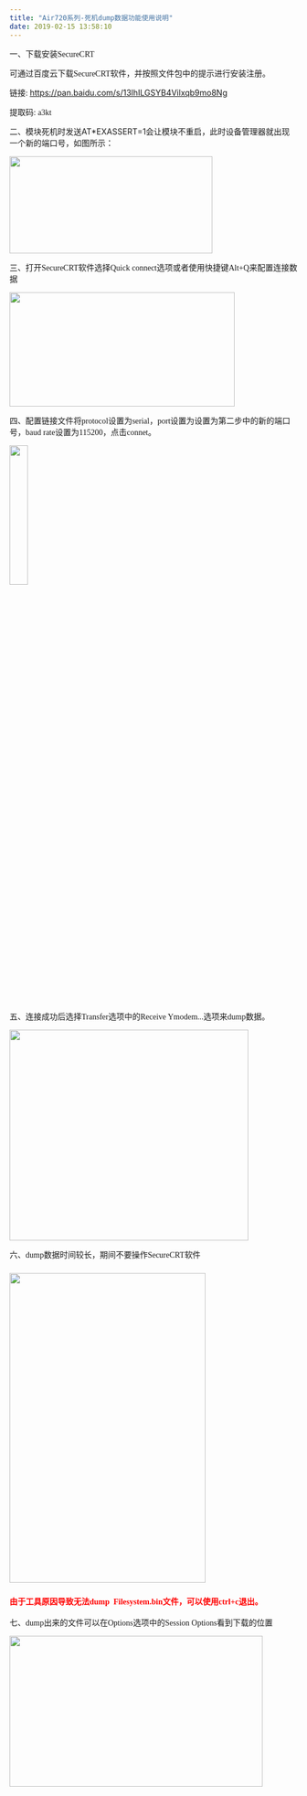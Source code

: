 ```yaml
---
title: "Air720系列-死机dump数据功能使用说明"
date: 2019-02-15 13:58:10
---
```


<p class="MsoNormal"><span style="mso-spacerun:'yes';font-family:宋体;mso-ascii-font-family:Calibri;mso-hansi-font-family:Calibri;mso-bidi-font-family:'Times New Roman';font-size:10.5000pt;mso-font-kerning:1.0000pt;">一、下载安装SecureCRT</span><span style="mso-spacerun:'yes';font-family:宋体;mso-ascii-font-family:Calibri;mso-hansi-font-family:Calibri;mso-bidi-font-family:'Times New Roman';font-size:10.5000pt;mso-font-kerning:1.0000pt;"><o:p></o:p></span></p><p class="MsoNormal"><span style="mso-spacerun:'yes';font-family:宋体;mso-ascii-font-family:Calibri;mso-hansi-font-family:Calibri;mso-bidi-font-family:'Times New Roman';font-size:10.5000pt;mso-font-kerning:1.0000pt;">可通过百度云下载SecureCRT<font face="宋体">软件</font>，并按照文件包中的提示进行安装注册。</span><span style="mso-spacerun:'yes';font-family:宋体;mso-ascii-font-family:Calibri;mso-hansi-font-family:Calibri;mso-bidi-font-family:'Times New Roman';font-size:10.5000pt;mso-font-kerning:1.0000pt;"><o:p></o:p></span></p><p class="MsoNormal"><span style="mso-spacerun:'yes';font-family:宋体;mso-ascii-font-family:Calibri;mso-hansi-font-family:Calibri;mso-bidi-font-family:'Times New Roman';font-size:10.5000pt;mso-font-kerning:1.0000pt;">链接<font face="Calibri">:&nbsp;</font></span><a href="https://pan.baidu.com/s/13lhILGSYB4Vilxqb9mo8Ng" target="_blank">https://pan.baidu.com/s/13lhILGSYB4Vilxqb9mo8Ng</a></p><p class="MsoNormal"><span style="mso-spacerun:'yes';font-family:宋体;mso-ascii-font-family:Calibri;mso-hansi-font-family:Calibri;mso-bidi-font-family:'Times New Roman';font-size:10.5000pt;mso-font-kerning:1.0000pt;">提取码<font face="Calibri">: a3kt</font></span></p><p class="MsoNormal">二、模块死机时发送AT*EXASSERT=1会让模块不重启，此时设备管理器就出现一个新的端口号，如图所示：</p><p class="MsoNormal"><img src="http://oldask.openluat.com/image/show/attachments-2019-02-iUvQq9GV5c6652d839ad5.png" style="width: 355px; height: 170.839px;" class="img-responsive"></p><p class="MsoNormal"><!--[if !supportLists]--><span style="font-family:宋体;mso-ascii-font-family:Calibri;mso-hansi-font-family:Calibri;mso-bidi-font-family:'Times New Roman';font-size:10.5000pt;mso-font-kerning:1.0000pt;">三、</span><!--[endif]--><span style="mso-spacerun:'yes';font-family:宋体;mso-ascii-font-family:Calibri;mso-hansi-font-family:Calibri;mso-bidi-font-family:'Times New Roman';font-size:10.5000pt;mso-font-kerning:1.0000pt;">打开<font face="Calibri">SecureCRT</font><font face="宋体">软件选择</font><font face="Calibri">Quick connect</font><font face="宋体">选项或者使用快捷键</font><font face="Calibri">Alt+Q</font><font face="宋体">来配置连接数据</font></span></p><p class="MsoNormal"><img src="http://oldask.openluat.com/image/show/attachments-2019-02-yQ97yfiX5c6652f9d6f99.png" style="width: 394px; height: 199.94px;" class="img-responsive"></p><p class="MsoNormal"><!--[if !supportLists]--><span style="font-family:宋体;mso-ascii-font-family:Calibri;mso-hansi-font-family:Calibri;mso-bidi-font-family:'Times New Roman';font-size:10.5000pt;mso-font-kerning:1.0000pt;">四、</span><!--[endif]--><span style="mso-spacerun:'yes';font-family:宋体;mso-ascii-font-family:Calibri;mso-hansi-font-family:Calibri;mso-bidi-font-family:'Times New Roman';font-size:10.5000pt;mso-font-kerning:1.0000pt;">配置链接文件将<font face="Calibri">protocol</font><font face="宋体">设置为</font><font face="Calibri">serial</font><font face="宋体">，</font><font face="Calibri">port</font><font face="宋体">设置为设置为第二步中的新的端口号，</font><font face="Calibri">baud rate</font><font face="宋体">设置为</font><font face="Calibri">115200</font><font face="宋体">，点击</font><font face="Calibri">connet</font><font face="宋体">。</font></span></p><p class="MsoNormal"><img src="http://oldask.openluat.com/image/show/attachments-2019-02-mrtPCU7z5c66533c0a17b.png" style="width: 25%;" class="img-responsive"></p><p class="MsoNormal"><span style="mso-spacerun:'yes';font-family:宋体;mso-ascii-font-family:Calibri;mso-hansi-font-family:Calibri;mso-bidi-font-family:'Times New Roman';font-size:10.5000pt;mso-font-kerning:1.0000pt;"><o:p></o:p></span></p><p class="MsoNormal"><span style="mso-spacerun:'yes';font-family:宋体;mso-ascii-font-family:Calibri;mso-hansi-font-family:Calibri;mso-bidi-font-family:'Times New Roman';font-size:10.5000pt;mso-font-kerning:1.0000pt;">五、连接成功后选择<font face="Calibri">Transfer</font><font face="宋体">选项中的</font><font face="Calibri">Receive Ymodem...</font><font face="宋体">选项来</font><font face="Calibri">dump</font><font face="宋体">数据。</font></span></p><p class="MsoNormal"><img src="http://oldask.openluat.com/image/show/attachments-2019-02-JSKQm8JY5c66535e4151a.png" style="width: 418px; height: 369.034px;" class="img-responsive"></p><p class="MsoNormal" align="justify" style="mso-pagination:none;text-align:justify;text-justify:inter-ideograph;mso-list:l0 level1 lfo1;"><!--[if !supportLists]--><span style="font-family:宋体;mso-ascii-font-family:Calibri;mso-hansi-font-family:Calibri;mso-bidi-font-family:'Times New Roman';font-size:10.5000pt;mso-font-kerning:1.0000pt;">六、</span><!--[endif]--><span style="mso-spacerun:'yes';font-family:宋体;mso-ascii-font-family:Calibri;mso-hansi-font-family:Calibri;mso-bidi-font-family:'Times New Roman';font-size:10.5000pt;mso-font-kerning:1.0000pt;">dump<font face="宋体">数据时间较长，期间不要操作</font><font face="Calibri">SecureCRT</font><font face="宋体">软件</font></span></p><h3 style="mso-pagination:none;text-align:justify;text-justify:inter-ideograph;mso-list:l0 level1 lfo1;"><img src="http://oldask.openluat.com/image/show/attachments-2019-02-6XFOq8qa5c665378094f0.png" style="width: 342.633px; height: 541.359px;" class="img-responsive"></h3><p class="MsoNormal" align="justify" style="mso-pagination:none;text-align:justify;text-justify:inter-ideograph;mso-list:l0 level1 lfo1;"><span style="mso-spacerun:'yes';font-family:宋体;mso-ascii-font-family:Calibri;mso-hansi-font-family:Calibri;mso-bidi-font-family:'Times New Roman';font-size:10.5000pt;mso-font-kerning:1.0000pt;"><o:p></o:p></span></p><h3 style="mso-pagination:none;text-align:justify;text-justify:inter-ideograph;"><span style="font-family: 宋体; font-size: 10.5pt; color: rgb(255, 0, 0);"><b>由于工具原因导致无法<font face="Calibri">dump &nbsp;Filesystem.bin</font><font face="宋体">文件，可以使用</font><font face="Calibri">ctrl+c</font><font face="宋体">退出。</font></b></span></h3><p class="MsoNormal" align="justify" style="mso-pagination:none;text-align:justify;text-justify:inter-ideograph;"><span style="mso-spacerun:'yes';font-family:宋体;mso-ascii-font-family:Calibri;mso-hansi-font-family:Calibri;mso-bidi-font-family:'Times New Roman';font-size:10.5000pt;mso-font-kerning:1.0000pt;"><o:p></o:p></span></p><p class="MsoNormal" align="justify" style="mso-pagination:none;text-align:justify;text-justify:inter-ideograph;mso-list:l0 level1 lfo1;"><!--[if !supportLists]--><span style="font-family:宋体;mso-ascii-font-family:Calibri;mso-hansi-font-family:Calibri;mso-bidi-font-family:'Times New Roman';font-size:10.5000pt;mso-font-kerning:1.0000pt;">七、</span><!--[endif]--><span style="mso-spacerun:'yes';font-family:宋体;mso-ascii-font-family:Calibri;mso-hansi-font-family:Calibri;mso-bidi-font-family:'Times New Roman';font-size:10.5000pt;mso-font-kerning:1.0000pt;">dump<font face="宋体">出来的文件可以在</font><font face="Calibri">Options</font><font face="宋体">选项中的</font><font face="Calibri">Session Options</font><font face="宋体">看到下载的位置</font></span></p><p class="MsoNormal" align="justify" style="mso-pagination:none;text-align:justify;text-justify:inter-ideograph;mso-list:l0 level1 lfo1;"><img src="http://oldask.openluat.com/image/show/attachments-2019-02-8HT37P1C5c6653a51e38f.png" style="width: 443px; height: 264.157px;" class="img-responsive"><span style="mso-spacerun:'yes';font-family:宋体;mso-ascii-font-family:Calibri;mso-hansi-font-family:Calibri;mso-bidi-font-family:'Times New Roman';font-size:10.5000pt;mso-font-kerning:1.0000pt;"><font face="宋体"><br></font></span><span style="mso-spacerun:'yes';font-family:宋体;mso-ascii-font-family:Calibri;mso-hansi-font-family:Calibri;mso-bidi-font-family:'Times New Roman';font-size:10.5000pt;mso-font-kerning:1.0000pt;"><o:p></o:p></span></p><p class="MsoNormal"><span style="mso-spacerun:'yes';font-family:宋体;mso-ascii-font-family:Calibri;mso-hansi-font-family:Calibri;mso-bidi-font-family:'Times New Roman';font-size:10.5000pt;mso-font-kerning:1.0000pt;"><font face="宋体"><br></font></span><span style="mso-spacerun:'yes';font-family:宋体;mso-ascii-font-family:Calibri;mso-hansi-font-family:Calibri;mso-bidi-font-family:'Times New Roman';font-size:10.5000pt;mso-font-kerning:1.0000pt;"><o:p></o:p></span></p><p class="MsoNormal"><span style="mso-spacerun:'yes';font-family:宋体;mso-ascii-font-family:Calibri;mso-hansi-font-family:Calibri;mso-bidi-font-family:'Times New Roman';font-size:10.5000pt;mso-font-kerning:1.0000pt;"><o:p></o:p></span></p>